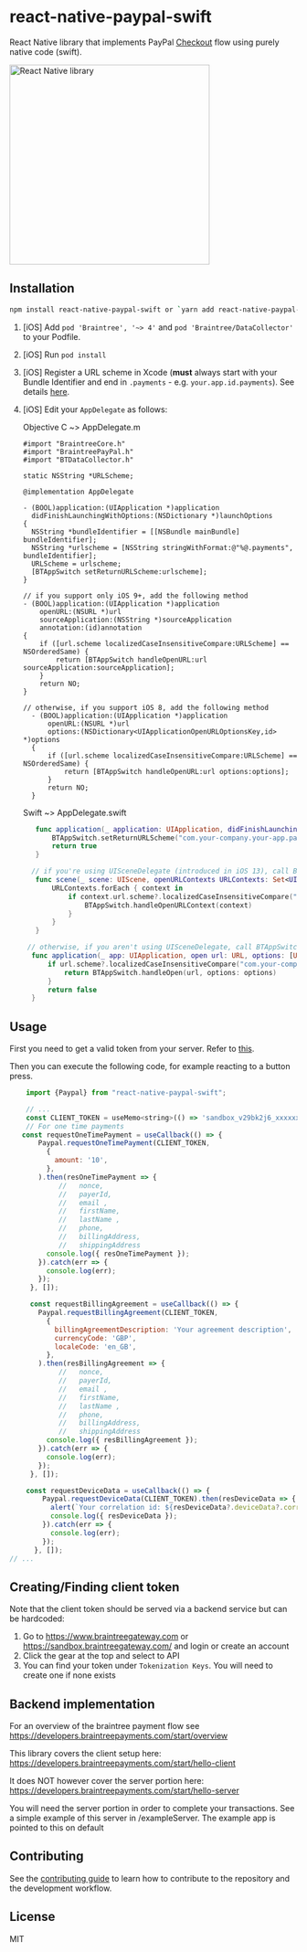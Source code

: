 # react-native-paypal-swift

React Native library that implements PayPal [Checkout](https://developers.braintreepayments.com/guides/paypal/checkout-with-paypal/) flow using purely native code (swift).

<img src="images/screenshot.png" alt="React Native library" width="350"/>

## Installation

```sh
npm install react-native-paypal-swift or `yarn add react-native-paypal-swift`
```

1. [iOS] Add `pod 'Braintree', '~> 4'` and `pod 'Braintree/DataCollector'` to your Podfile.
1. [iOS] Run `pod install`
1. [iOS] Register a URL scheme in Xcode (**must** always start with your Bundle Identifier and end in `.payments` - e.g. `your.app.id.payments`). See details [here](https://developers.braintreepayments.com/guides/paypal/client-side/ios/v4#register-a-url-type).
1. [iOS] Edit your `AppDelegate` as follows:

   Objective C ~> AppDelegate.m
    ```objc
    #import "BraintreeCore.h"
    #import "BraintreePayPal.h"
    #import "BTDataCollector.h"

    static NSString *URLScheme;

    @implementation AppDelegate

    - (BOOL)application:(UIApplication *)application
      didFinishLaunchingWithOptions:(NSDictionary *)launchOptions
    {
      NSString *bundleIdentifier = [[NSBundle mainBundle] bundleIdentifier];
      NSString *urlscheme = [NSString stringWithFormat:@"%@.payments", bundleIdentifier];
      URLScheme = urlscheme;
      [BTAppSwitch setReturnURLScheme:urlscheme];
    }

    // if you support only iOS 9+, add the following method
    - (BOOL)application:(UIApplication *)application
        openURL:(NSURL *)url
        sourceApplication:(NSString *)sourceApplication
        annotation:(id)annotation
    {
        if ([url.scheme localizedCaseInsensitiveCompare:URLScheme] == NSOrderedSame) {
            return [BTAppSwitch handleOpenURL:url sourceApplication:sourceApplication];
        }
        return NO;
    }

    // otherwise, if you support iOS 8, add the following method
      - (BOOL)application:(UIApplication *)application
          openURL:(NSURL *)url
          options:(NSDictionary<UIApplicationOpenURLOptionsKey,id> *)options
      {
          if ([url.scheme localizedCaseInsensitiveCompare:URLScheme] == NSOrderedSame) {
              return [BTAppSwitch handleOpenURL:url options:options];
          }
          return NO;
      }
    ```

     Swift ~> AppDelegate.swift

     ```swift
        func application(_ application: UIApplication, didFinishLaunchingWithOptions launchOptions: [UIApplication.LaunchOptionsKey: Any]?) -> Bool {
            BTAppSwitch.setReturnURLScheme("com.your-company.your-app.payments")
            return true
        }

       // if you're using UISceneDelegate (introduced in iOS 13), call BTAppSwitch's handleOpenURLContext method from within the scene:openURLContexts scene delegate method.
        func scene(_ scene: UIScene, openURLContexts URLContexts: Set<UIOpenURLContext>) {
            URLContexts.forEach { context in
                if context.url.scheme?.localizedCaseInsensitiveCompare("com.your-company.your-app.payments") == .orderedSame {
                    BTAppSwitch.handleOpenURLContext(context)
                }
            }
        }

      // otherwise, if you aren't using UISceneDelegate, call BTAppSwitch's handleOpenURL method from within the application:openURL:options app delegate method.
       func application(_ app: UIApplication, open url: URL, options: [UIApplication.OpenURLOptionsKey : Any] = [:]) -> Bool {
           if url.scheme?.localizedCaseInsensitiveCompare("com.your-company.your-app.payments") == .orderedSame {
               return BTAppSwitch.handleOpen(url, options: options)
           }
           return false
       }
    ```

## Usage

First you need to get a valid token from your server. Refer to [this](https://developers.braintreepayments.com/start/hello-client/ios/v3#get-a-client-token).

Then you can execute the following code, for example reacting to a button press.


```js
    import {Paypal} from "react-native-paypal-swift";

    // ...
    const CLIENT_TOKEN = useMemo<string>(() => 'sandbox_v29bk2j6_xxxxxxxxx', []);
    // For one time payments
   const requestOneTimePayment = useCallback(() => {
       Paypal.requestOneTimePayment(CLIENT_TOKEN,
         {
           amount: '10',
         },
       ).then(resOneTimePayment => {
            //   nonce,
            //   payerId,
            //   email ,
            //   firstName,
            //   lastName ,
            //   phone,
            //   billingAddress,
            //   shippingAddress
         console.log({ resOneTimePayment });
       }).catch(err => {
         console.log(err);
       });
     }, []);

     const requestBillingAgreement = useCallback(() => {
       Paypal.requestBillingAgreement(CLIENT_TOKEN,
         {
           billingAgreementDescription: 'Your agreement description',
           currencyCode: 'GBP',
           localeCode: 'en_GB',
         },
       ).then(resBillingAgreement => {
            //   nonce,
            //   payerId,
            //   email ,
            //   firstName,
            //   lastName ,
            //   phone,
            //   billingAddress,
            //   shippingAddress
         console.log({ resBillingAgreement });
       }).catch(err => {
         console.log(err);
       });
     }, []);

    const requestDeviceData = useCallback(() => {
        Paypal.requestDeviceData(CLIENT_TOKEN).then(resDeviceData => {
          alert(`Your correlation id: ${resDeviceData?.deviceData?.correlation_id}`);
          console.log({ resDeviceData });
        }).catch(err => {
          console.log(err);
        });
      }, []);
// ...
```

## Creating/Finding client token
Note that the client token should be served via a backend service but can be hardcoded:
1. Go to https://www.braintreegateway.com or https://sandbox.braintreegateway.com/ and login or create an account
2. Click the gear at the top and select to API
3. You can find your token under `Tokenization Keys`.  You will need to create one if none exists

## Backend implementation
For an overview of the braintree payment flow see https://developers.braintreepayments.com/start/overview

This library covers the client setup here: https://developers.braintreepayments.com/start/hello-client

It does NOT however cover the server portion here: https://developers.braintreepayments.com/start/hello-server

You will need the server portion in order to complete your transactions.  See a simple example of this server in /exampleServer.  The example app is pointed to this on default


## Contributing

See the [contributing guide](CONTRIBUTING.md) to learn how to contribute to the repository and the development workflow.

## License

MIT
